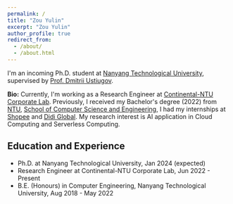 ```yaml
---
permalink: /
title: "Zou Yulin"
excerpt: "Zou Yulin"
author_profile: true
redirect_from:
  - /about/
  - /about.html
---
```


I'm an incoming Ph.D. student at [Nanyang Technological University](https://www.ntu.edu.sg), supervised by [Prof. Dmitrii Ustiugov](https://ustiugov.github.io/). 

**Bio:** Currently, I'm working as a Research Engineer at [Continental-NTU Corporate Lab](https://www.ntu.edu.sg/continental-ntu). Previously, I received my Bachelor's degree (2022) from [NTU](https://www.ntu.edu.sg), [School of Computer Science and Engineering](https://www.ntu.edu.sg/scse), I had my internships at [Shopee](https://careers.shopee.sg/about) and [Didi Global](https://www.didiglobal.com/). My research interest is AI application in Cloud Computing and Serverless Computing.


Education and Experience
-----

* Ph.D. at Nanyang Technological University, Jan 2024 (expected)
* Research Engineer at Continental-NTU Corporate Lab, Jun 2022 - Present
* B.E. (Honours) in Computer Engineering, Nanyang Technological University, Aug 2018 - May 2022
